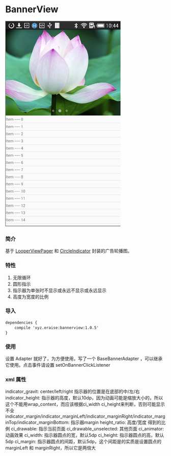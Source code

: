 # BannerView

![Demo](https://github.com/epolar/BannerView/blob/master/screenshot/screenshot-1.png?raw=true)

### 简介
基于 [LooperViewPager](https://github.com/imbryk/LoopingViewPager) 和 [CircleIndicator](https://github.com/ongakuer/CircleIndicator) 封装的广告轮播图。

### 特性
1. 无限循环
2. 圆形指示
3. 指示器为单张时不显示或永远不显示或永远显示
4. 高度为宽度的比例

### 导入
```
dependencies {
    compile 'xyz.eraise:bannerview:1.0.5'
}
```

### 使用
设置 Adapter 就好了，为方便使用，写了一个 BaseBannerAdapter ，可以继承它使用。点击事件请设置 setOnBannerClickListener

### xml 属性
indicator_gravit: center/left/right 指示器的位置是在底部的中/左/右</br>
indicator_height: 指示器的高度，默认10dp，因为动画可能是缩放大小的，所以这个不能用wrap_content，而应该根据ci_width ci_height来判断，否则可能显示不全
indicator_margin/indicator_marginLeft/indicator_marginRight/indicator_marginTop/indicator_marginBottom: 指示器margin
height_ratio: 高度/宽度 得到的比例
ci_drawable: 指示当前页面
ci_drawable_unselected: 其他页面
ci_animator: 动画效果
ci_width: 指示器圆点的宽，默认5dp
ci_height: 指示器圆点的高，默认5dp
ci_margin: 指示器圆点的间距，默认5dp，这个间距是的实质是设置圆点的 marginLeft 和 marginRight，所以它是两倍大